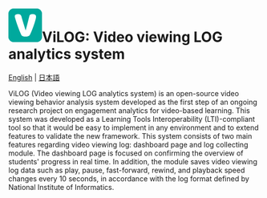 # ![ロゴ](docs/assets/ViLOG_s.png)ViLOG: Video viewing LOG analytics system

[English](README-en.md) | [日本語](README-ja.md)

ViLOG (Video viewing LOG analytics system) is an open-source video viewing behavior analysis system developed as the first step of an ongoing research project on engagement analytics for video-based learning. This system was developed as a Learning Tools Interoperability (LTI)-compliant tool so that it would be easy to implement in any environment and to extend features to validate the new framework. This system consists of two main features regarding video viewing log: dashboard page and log collecting module. The dashboard page is focused on confirming the overview of students' progress in real time. In addition, the module saves video viewing log data such as play, pause, fast-forward, rewind, and playback speed changes every 10 seconds, in accordance with the log format defined by National Institute of Informatics. 

